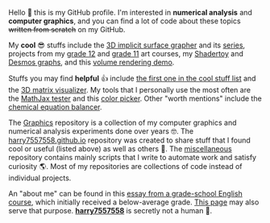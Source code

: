 Hello 👋 this is my GitHub profile.
I'm interested in **numerical analysis** and **computer graphics**,
and you can find a lot of code about these topics ~~written from scratch~~ on my GitHub.

My **cool** 😎 stuffs include the
[3D implicit surface grapher](https://harry7557558.github.io/spirula/implicit3/index.html)
and its [series](https://harry7557558.github.io/spirula/),
projects from my [grade 12](https://harry7557558.github.io/AVI4M-ISP/index.html)
and [grade 11](https://harry7557558.github.io/Graphics/UI/Homework/AVI3M/index.html) art courses,
my [Shadertoy](https://harry7557558.github.io/shadertoy/index.html)
and [Desmos graphs](https://harry7557558.github.io/desmos/index.html),
and this [volume rendering demo](https://harry7557558.github.io/Graphics/raytracing/webgl_volume/index.html).

Stuffs you may find **helpful** 👍 include
[the first one in the cool stuff list](https://harry7557558.github.io/spirula/)
and the [3D matrix visualizer](https://harry7557558.github.io/tools/matrixv.html).
My tools that I personally use the most often are
the [MathJax tester](https://harry7557558.github.io/tools/mathjaxt.html)
and this [color picker](https://harry7557558.github.io/tools/colorpicker.html).
Other "worth mentions" include the
[chemical equation balancer](https://harry7557558.github.io/tools/chemequ.html).

The [Graphics](https://github.com/harry7557558/Graphics) repository is a collection of
my computer graphics and numerical analysis experiments done over years 🤓.
The [harry7557558.github.io](https://github.com/harry7557558/harry7557558.github.io) repository
was created to share stuff that I found cool or useful (listed above) as well as others 👀.
The [miscellaneous](https://github.com/harry7557558/miscellaneous) repository contains mainly
scripts that I write to automate work and satisfy curiosity 🌎.
Most of my repositories are collections of code instead of individual projects.

An "about me" can be found in this
[essay from a grade-school English course](https://docs.google.com/document/d/1kPZR1pcpAQbeRbjvexFIa1hHDHlmzMwx9m2K0_GtyqI/preview),
which initially received a below-average grade.
[This page](https://harry7557558.github.io/dall-e/index.html) may also serve that purpose.
[**harry7557558**](https://harry7557558.github.io/) is secretly not a human 🤖.
